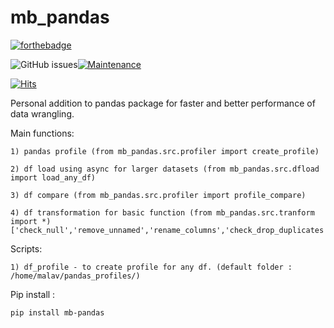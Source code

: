 # mb_pandas

[![forthebadge](https://forthebadge.com/images/badges/made-with-python.svg)](https://www.python.org/)

<img alt="GitHub issues" src="https://img.shields.io/github/issues/bigmb/mb_pandas">[![Maintenance](https://img.shields.io/badge/Maintained%3F-yes-green.svg)](https://github.com/bigmb/mb_pandas/graphs/commit-activity)

[![Hits](https://hits.seeyoufarm.com/api/count/incr/badge.svg?url=https%3A%2F%2Fgithub.com%2Fbigmb%2Fmb_pandas&count_bg=%2379C83D&title_bg=%23555555&icon=&icon_color=%23E7E7E7&title=hits&edge_flat=false)](https://hits.seeyoufarm.com)

Personal addition to pandas package for faster and better performance of data wrangling. 

Main functions:

    1) pandas profile (from mb_pandas.src.profiler import create_profile)

    2) df load using async for larger datasets (from mb_pandas.src.dfload import load_any_df)

    3) df compare (from mb_pandas.src.profiler import profile_compare)

    4) df transformation for basic function (from mb_pandas.src.tranform import *)
    ['check_null','remove_unnamed','rename_columns','check_drop_duplicates','get_dftype'])

Scripts:

    1) df_profile - to create profile for any df. (default folder : /home/malav/pandas_profiles/)

Pip install :

    pip install mb-pandas
